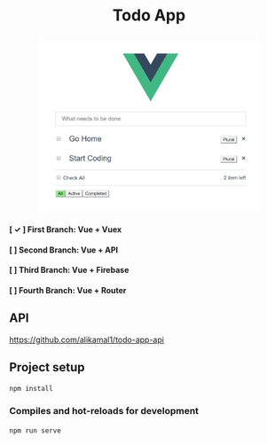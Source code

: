 # <p align="center">Todo App</p>

<p align="center"><img src="https://github.com/alikamal1/todo-app/blob/master/screenshot_1.PNG" width="400"></p>

#### [ ✓ ] First Branch: Vue + Vuex

#### [  ] Second Branch: Vue + API 

#### [  ] Third Branch: Vue + Firebase 

#### [  ] Fourth Branch: Vue + Router 

## API
<a href="https://github.com/alikamal1/todo-app-api" target="_blank">https://github.com/alikamal1/todo-app-api</a>

## Project setup

```
npm install
```

### Compiles and hot-reloads for development
```
npm run serve
```

